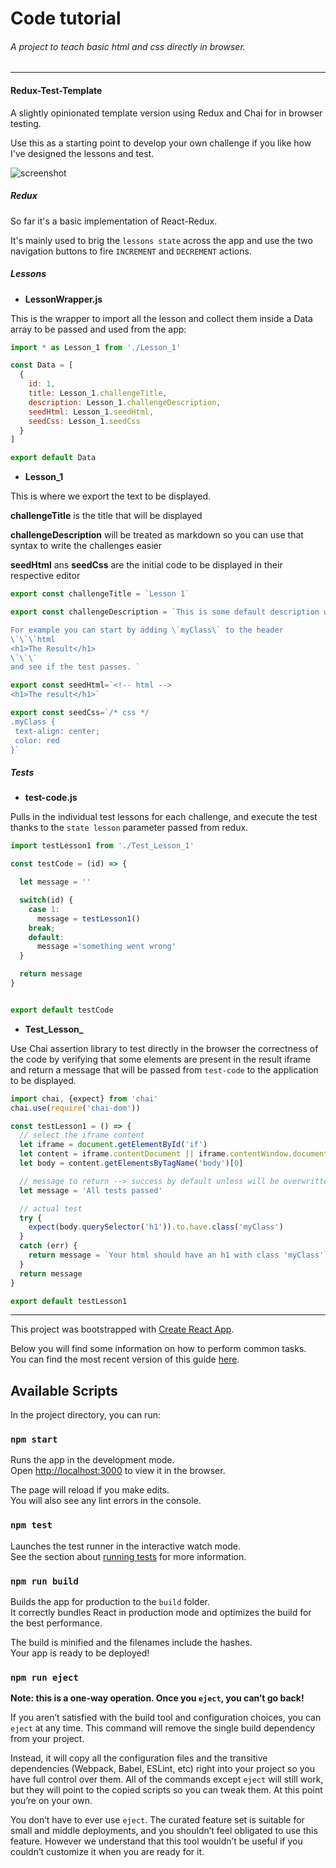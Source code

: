 # Code tutorial

###### A project to teach basic html and css directly in browser.
---

#### Redux-Test-Template
A slightly opinionated template version using Redux and Chai for in browser testing.

Use this as a starting point to develop your own challenge if you like how I've designed the lessons and test.

![screenshot](https://dl.dropboxusercontent.com/s/jw5jem8j81hy7vx/redux_test_template.png?dl=0)

##### Redux

So far it's a basic implementation of React-Redux.

It's mainly used to brig the `lessons state` across the app and use the two navigation buttons to fire `INCREMENT` and `DECREMENT` actions.

##### Lessons

- **LessonWrapper.js**

This is the wrapper to import all the lesson and collect them inside a Data array to be passed and used from the app:

```js
import * as Lesson_1 from './Lesson_1'

const Data = [
  {
    id: 1,
    title: Lesson_1.challengeTitle,
    description: Lesson_1.challengeDescription,
    seedHtml: Lesson_1.seedHtml,
    seedCss: Lesson_1.seedCss
  }
]

export default Data

```

- **Lesson_1**

This is where we export the text to be displayed.

**challengeTitle** is the title that will be displayed

**challengeDescription** will be treated as markdown so you can use that syntax to write the challenges easier

**seedHtml** ans **seedCss** are the initial code to be displayed in their respective editor

```js
export const challengeTitle = `Lesson 1`

export const challengeDescription = `This is some default description with some code formatted.

For example you can start by adding \`myClass\` to the header
\`\`\`html
<h1>The Result</h1>
\`\`\`
and see if the test passes. `

export const seedHtml=`<!-- html -->
<h1>The result</h1>`

export const seedCss=`/* css */
.myClass {
 text-align: center;
 color: red
}`
```

##### Tests

- **test-code.js**

Pulls in the individual test lessons for each challenge, and execute the test thanks to the `state lesson` parameter passed from redux.

```js
import testLesson1 from './Test_Lesson_1'

const testCode = (id) => {

  let message = ''

  switch(id) {
    case 1:
      message = testLesson1()
    break;
    default:
      message ='something went wrong'
  }

  return message
}


export default testCode
```

- **Test_Lesson_**

Use Chai assertion library to test directly in the browser the correctness of the code by verifying that some elements are present in the result iframe and return a message that will be passed from `test-code` to the application to be displayed.

```js
import chai, {expect} from 'chai'
chai.use(require('chai-dom'))

const testLesson1 = () => {
  // select the iframe content
  let iframe = document.getElementById('if')
  let content = iframe.contentDocument || iframe.contentWindow.document
  let body = content.getElementsByTagName('body')[0]

  // message to return --> success by default unless will be overwritten by an error
  let message = 'All tests passed'

  // actual test
  try {
    expect(body.querySelector('h1')).to.have.class('myClass')
  }
  catch (err) {
    return message = `Your html should have an h1 with class 'myClass'`
  }
  return message
}

export default testLesson1
```




---
This project was bootstrapped with [Create React App](https://github.com/facebookincubator/create-react-app).

Below you will find some information on how to perform common tasks.<br>
You can find the most recent version of this guide [here](https://github.com/facebookincubator/create-react-app/blob/master/packages/react-scripts/template/README.md).


## Available Scripts

In the project directory, you can run:

### `npm start`

Runs the app in the development mode.<br>
Open [http://localhost:3000](http://localhost:3000) to view it in the browser.

The page will reload if you make edits.<br>
You will also see any lint errors in the console.

### `npm test`

Launches the test runner in the interactive watch mode.<br>
See the section about [running tests](https://github.com/facebookincubator/create-react-app/blob/master/packages/react-scripts/template/README.md#running-tests) for more information.

### `npm run build`

Builds the app for production to the `build` folder.<br>
It correctly bundles React in production mode and optimizes the build for the best performance.

The build is minified and the filenames include the hashes.<br>
Your app is ready to be deployed!

### `npm run eject`

**Note: this is a one-way operation. Once you `eject`, you can’t go back!**

If you aren’t satisfied with the build tool and configuration choices, you can `eject` at any time. This command will remove the single build dependency from your project.

Instead, it will copy all the configuration files and the transitive dependencies (Webpack, Babel, ESLint, etc) right into your project so you have full control over them. All of the commands except `eject` will still work, but they will point to the copied scripts so you can tweak them. At this point you’re on your own.

You don’t have to ever use `eject`. The curated feature set is suitable for small and middle deployments, and you shouldn’t feel obligated to use this feature. However we understand that this tool wouldn’t be useful if you couldn’t customize it when you are ready for it.
